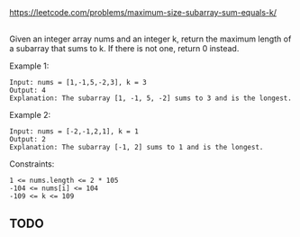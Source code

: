 
##

https://leetcode.com/problems/maximum-size-subarray-sum-equals-k/

##

Given an integer array nums and an integer k, return the maximum length of a subarray that sums to k. If there is not one, return 0 instead.

 

Example 1:
```
Input: nums = [1,-1,5,-2,3], k = 3
Output: 4
Explanation: The subarray [1, -1, 5, -2] sums to 3 and is the longest.
```
Example 2:
```
Input: nums = [-2,-1,2,1], k = 1
Output: 2
Explanation: The subarray [-1, 2] sums to 1 and is the longest.
 ```

Constraints:
```
1 <= nums.length <= 2 * 105
-104 <= nums[i] <= 104
-109 <= k <= 109
```

## TODO

